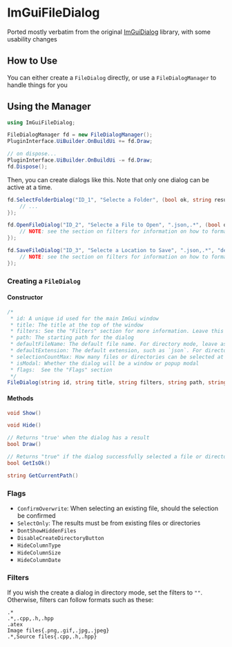 # ImGuiFileDialog

Ported mostly verbatim from the original [ImGuiDialog](https://github.com/aiekick/ImGuiFileDialog) library, with some usability changes

## How to Use

You can either create a `FileDialog` directly, or use a `FileDialogManager` to handle things for you

## Using the Manager
```cs
using ImGuiFileDialog;

FileDialogManager fd = new FileDialogManager();
PluginInterface.UiBuilder.OnBuildUi += fd.Draw;

// on dispose...
PluginInterface.UiBuilder.OnBuildUi -= fd.Draw;
fd.Dispose();
```

Then, you can create dialogs like this. Note that only one dialog can be active at a time.
```cs
fd.SelectFolderDialog("ID_1", "Selecte a Folder", (bool ok, string result) => {
    // ...
});

fd.OpenFileDialog("ID_2", "Selecte a File to Open", ".json,.*", (bool ok, string result) => {
    // NOTE: see the section on filters for information on how to format them
});

fd.SaveFileDialog("ID_3", "Selecte a Location to Save", ".json,.*", "default_name", "json", (bool ok, string result) => {
    // NOTE: see the section on filters for information on how to format them
});
```

### Creating a `FileDialog`

#### Constructor

```cs
/*
 * id: A unique id used for the main ImGui window
 * title: The title at the top of the window
 * filters: See the "Filters" section for more information. Leave this empty to switch to directory mode
 * path: The starting path for the dialog
 * defaultFileName: The default file name. For directory mode, leave as "."
 * defaultExtension: The default extension, such as `json`. For directory mode, leave as ""
 * selectionCountMax: How many files or directories can be selected at once. Set to `0` for an infinite number
 * isModal: Whether the dialog will be a window or popup modal
 * flags:  See the "Flags" section
 */
FileDialog(string id, string title, string filters, string path, string defaultFileName, string defaultExtension, int selectionCountMax, bool isModal, ImGuiFileDialogFlags flags)
```

#### Methods

```cs
void Show()

void Hide()

// Returns "true' when the dialog has a result
bool Draw()

// Returns "true" if the dialog successfully selected a file or directory
bool GetIsOk()

string GetCurrentPath()
```

### Flags

- `ConfirmOverwrite`: When selecting an existing file, should the selection be confirmed
- `SelectOnly`: The results must be from existing files or directories
- `DontShowHiddenFiles`
- `DisableCreateDirectoryButton`
- `HideColumnType`
- `HideColumnSize`
- `HideColumnDate`

### Filters

If you wish the create a dialog in directory mode, set the filters to `""`. Otherwise, filters can follow formats such as these:

```
.*
.*,.cpp,.h,.hpp
.atex
Image files{.png,.gif,.jpg,.jpeg}
.*,Source files{.cpp,.h,.hpp}
```